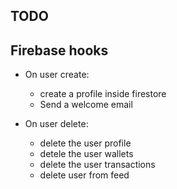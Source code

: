 ## TODO

## Firebase hooks

* On user create: 
    * create a profile inside firestore
    * Send a welcome email

* On user delete:
    * delete the user profile
    * detele the user wallets
    * delete the user transactions
    * delete user from feed